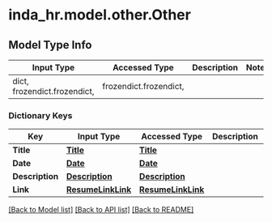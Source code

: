 # inda_hr.model.other.Other

## Model Type Info
Input Type | Accessed Type | Description | Notes
------------ | ------------- | ------------- | -------------
dict, frozendict.frozendict,  | frozendict.frozendict,  |  | 

### Dictionary Keys
Key | Input Type | Accessed Type | Description | Notes
------------ | ------------- | ------------- | ------------- | -------------
**Title** | [**Title**](Title.md) | [**Title**](Title.md) |  | [optional] 
**Date** | [**Date**](Date.md) | [**Date**](Date.md) |  | [optional] 
**Description** | [**Description**](Description.md) | [**Description**](Description.md) |  | [optional] 
**Link** | [**ResumeLinkLink**](ResumeLinkLink.md) | [**ResumeLinkLink**](ResumeLinkLink.md) |  | [optional] 

[[Back to Model list]](../../README.md#documentation-for-models) [[Back to API list]](../../README.md#documentation-for-api-endpoints) [[Back to README]](../../README.md)

